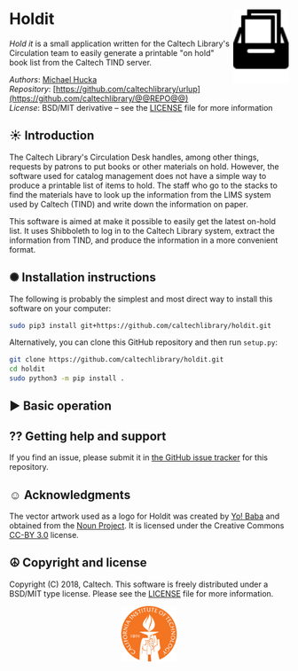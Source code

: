 Holdit<img width="100px" align="right" src=".graphics/noun_1022878.svg">
======

_Hold it_ is a small application written for the Caltech Library's Circulation team to easily generate a printable "on hold" book list from the Caltech TIND server.

*Authors*:      [Michael Hucka](http://github.com/mhucka)<br>
*Repository*:   [https://github.com/caltechlibrary/urlup](https://github.com/caltechlibrary/@@REPO@@)<br>
*License*:      BSD/MIT derivative &ndash; see the [LICENSE](LICENSE) file for more information

☀ Introduction
-----------------------------

The Caltech Library's Circulation Desk handles, among other things, requests by patrons to put books or other materials on hold.  However, the software used for catalog management does not have a simple way to produce a printable list of items to hold.  The staff who go to the stacks to find the materials have to look up the information from the LIMS system used by Caltech (TIND) and write down the information on paper.

This software is aimed at make it possible to easily get the latest on-hold list.  It uses Shibboleth to log in to the Caltech Library system, extract the information from TIND, and produce the information in a more convenient format.


✺ Installation instructions
---------------------------

The following is probably the simplest and most direct way to install this software on your computer:
```sh
sudo pip3 install git+https://github.com/caltechlibrary/holdit.git
```

Alternatively, you can clone this GitHub repository and then run `setup.py`:
```sh
git clone https://github.com/caltechlibrary/holdit.git
cd holdit
sudo python3 -m pip install .
```

▶︎ Basic operation
------------------



⁇ Getting help and support
--------------------------

If you find an issue, please submit it in [the GitHub issue tracker](https://github.com/caltechlibrary/holdit/issues) for this repository.


☺︎ Acknowledgments
-----------------------

The vector artwork used as a logo for Holdit was created by [Yo! Baba](https://thenounproject.com/vectormarket01/) and obtained from the [Noun Project](https://thenounproject.com/search/?q=hold&i=1022878).  It is licensed under the Creative Commons [CC-BY 3.0](https://creativecommons.org/licenses/by/3.0/) license.


☮︎ Copyright and license
---------------------

Copyright (C) 2018, Caltech.  This software is freely distributed under a BSD/MIT type license.  Please see the [LICENSE](LICENSE) file for more information.
    
<div align="center">
  <a href="https://www.caltech.edu">
    <img width="100" height="100" src=".graphics/caltech-round.svg">
  </a>
</div>
